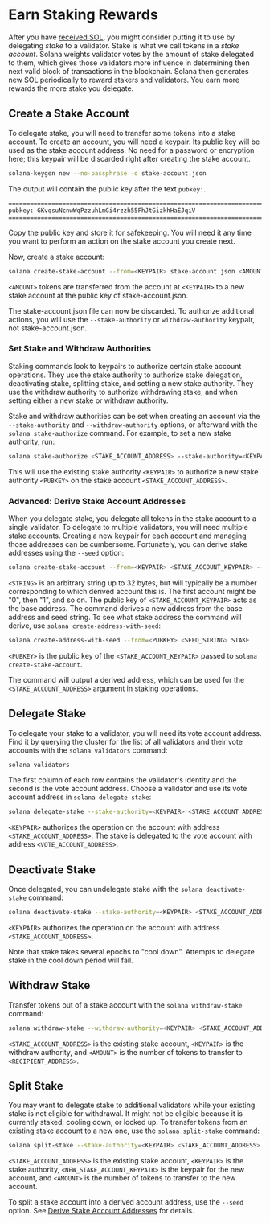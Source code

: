 # Earn Staking Rewards

After you have [received SOL](transfer-tokens.md), you might consider putting
it to use by delegating *stake* to a validator. Stake is what we call tokens
in a *stake account*. Solana weights validator votes by the amount of stake
delegated to them, which gives those validators more influence in determining
then next valid block of transactions in the blockchain. Solana then generates
new SOL periodically to reward stakers and validators. You earn more rewards
the more stake you delegate.

## Create a Stake Account

To delegate stake, you will need to transfer some tokens into a stake account.
To create an account, you will need a keypair. Its public key will be used as
the stake account address. No need for a password or encryption here; this
keypair will be discarded right after creating the stake account.

```bash
solana-keygen new --no-passphrase -o stake-account.json
```

The output will contain the public key after the text `pubkey:`.

```text
============================================================================
pubkey: GKvqsuNcnwWqPzzuhLmGi4rzzh55FhJtGizkhHaEJqiV
============================================================================
```

Copy the public key and store it for safekeeping. You will need it any time you
want to perform an action on the stake account you create next.

Now, create a stake account:

```bash
solana create-stake-account --from=<KEYPAIR> stake-account.json <AMOUNT> --stake-authority=<KEYPAIR> --withdraw-authority=<KEYPAIR>
```

`<AMOUNT>` tokens are transferred from the account at `<KEYPAIR>` to a new
stake account at the public key of stake-account.json.

The stake-account.json file can now be discarded. To authorize additional
actions, you will use the `--stake-authority` or `withdraw-authority` keypair,
not stake-account.json.

### Set Stake and Withdraw Authorities

Staking commands look to keypairs to authorize certain stake account
operations. They use the stake authority to authorize stake delegation,
deactivating stake, splitting stake, and setting a new stake authority.  They
use the withdraw authority to authorize withdrawing stake, and when setting
either a new stake or withdraw authority.

Stake and withdraw authorities can be set when creating an account via the
`--stake-authority` and `--withdraw-authority` options, or afterward with the
`solana stake-authorize` command. For example, to set a new stake authority,
run:

```bash
solana stake-authorize <STAKE_ACCOUNT_ADDRESS> --stake-authority=<KEYPAIR> --new-stake-authority=<PUBKEY>
```

This will use the existing stake authority `<KEYPAIR>` to authorize a new stake
authority `<PUBKEY>` on the stake account `<STAKE_ACCOUNT_ADDRESS>`.

### Advanced: Derive Stake Account Addresses

When you delegate stake, you delegate all tokens in the stake account to a
single validator. To delegate to multiple validators, you will need multiple
stake accounts. Creating a new keypair for each account and managing those
addresses can be cumbersome. Fortunately, you can derive stake addresses using
the `--seed` option:

```bash
solana create-stake-account --from=<KEYPAIR> <STAKE_ACCOUNT_KEYPAIR> --seed=<STRING> <AMOUNT> --stake-authority=<PUBKEY> --withdraw-authority=<PUBKEY>
```

`<STRING>` is an arbitrary string up to 32 bytes, but will typically be a
number corresponding to which derived account this is. The first account might
be "0", then "1", and so on. The public key of `<STAKE_ACCOUNT_KEYPAIR>` acts
as the base address. The command derives a new address from the base address
and seed string. To see what stake address the command will derive, use `solana
create-address-with-seed`:

```bash
solana create-address-with-seed --from=<PUBKEY> <SEED_STRING> STAKE
```

`<PUBKEY>` is the public key of the `<STAKE_ACCOUNT_KEYPAIR>` passed to
`solana create-stake-account`.

The command will output a derived address, which can be used for the
`<STAKE_ACCOUNT_ADDRESS>` argument in staking operations.

## Delegate Stake

To delegate your stake to a validator, you will need its vote account address.
Find it by querying the cluster for the list of all validators and their vote
accounts with the `solana validators` command:

```bash
solana validators
```

The first column of each row contains the validator's identity and the second
is the vote account address. Choose a validator and use its vote account
address in `solana delegate-stake`:

```bash
solana delegate-stake --stake-authority=<KEYPAIR> <STAKE_ACCOUNT_ADDRESS> <VOTE_ACCOUNT_ADDRESS>
```

`<KEYPAIR>` authorizes the operation on the account with address
`<STAKE_ACCOUNT_ADDRESS>`. The stake is delegated to the vote account with
address `<VOTE_ACCOUNT_ADDRESS>`.

## Deactivate Stake

Once delegated, you can undelegate stake with the `solana deactivate-stake`
command:

```bash
solana deactivate-stake --stake-authority=<KEYPAIR> <STAKE_ACCOUNT_ADDRESS>
```

`<KEYPAIR>` authorizes the operation on the account with address
`<STAKE_ACCOUNT_ADDRESS>`.

Note that stake takes several epochs to "cool down". Attempts to delegate stake
in the cool down period will fail.

## Withdraw Stake

Transfer tokens out of a stake account with the `solana withdraw-stake` command:

```bash
solana withdraw-stake --withdraw-authority=<KEYPAIR> <STAKE_ACCOUNT_ADDRESS> <RECIPIENT_ADDRESS> <AMOUNT>
```

`<STAKE_ACCOUNT_ADDRESS>` is the existing stake account, `<KEYPAIR>` is the
withdraw authority, and `<AMOUNT>` is the number of tokens to transfer to
`<RECIPIENT_ADDRESS>`.

## Split Stake

You may want to delegate stake to additional validators while your existing
stake is not eligible for withdrawal. It might not be eligible because it is
currently staked, cooling down, or locked up. To transfer tokens from an
existing stake account to a new one, use the `solana split-stake` command:

```bash
solana split-stake --stake-authority=<KEYPAIR> <STAKE_ACCOUNT_ADDRESS> <NEW_STAKE_ACCOUNT_KEYPAIR> <AMOUNT>
```

`<STAKE_ACCOUNT_ADDRESS>` is the existing stake account, `<KEYPAIR>` is the
stake authority, `<NEW_STAKE_ACCOUNT_KEYPAIR>` is the keypair for the new account,
and `<AMOUNT>` is the number of tokens to transfer to the new account.

To split a stake account into a derived account address, use the `--seed`
option.  See
[Derive Stake Account Addresses](#advanced-derive-stake-account-addresses)
for details.
